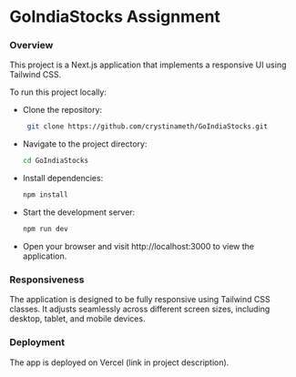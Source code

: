 # GoIndiaStocks Assignment

### Overview
This project is a Next.js application that implements a responsive UI using Tailwind CSS. 

To run this project locally:
 - Clone the repository:
   ```bash
    git clone https://github.com/crystinameth/GoIndiaStocks.git
 - Navigate to the project directory:
   ```bash
   cd GoIndiaStocks
 - Install dependencies:
   ```bash
   npm install
 - Start the development server:
   ```bash
   npm run dev
 - Open your browser and visit http://localhost:3000 to view the application. 

### Responsiveness
The application is designed to be fully responsive using Tailwind CSS classes. It adjusts seamlessly across different screen sizes, including desktop, tablet, and mobile devices.

### Deployment
The app is deployed on Vercel (link in project description).
